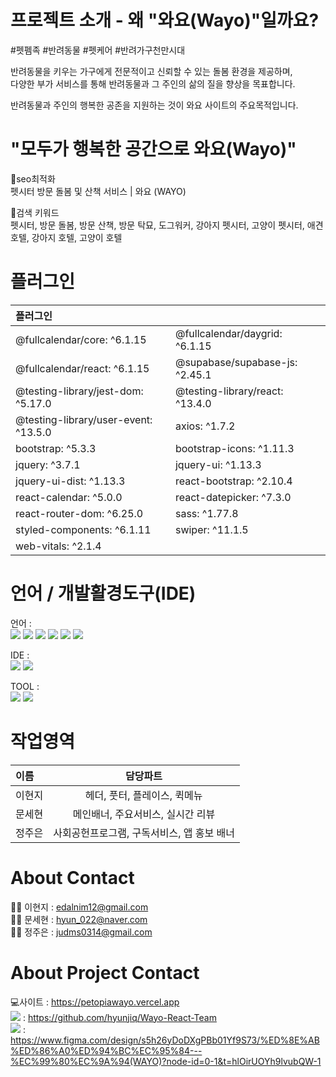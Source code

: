 # 프로젝트 소개 - 왜 "와요(Wayo)"일까요?
#펫펨족 #반려동물 #펫케어 #반려가구천만시대

반려동물을 키우는 가구에게 전문적이고 신뢰할 수 있는 돌봄 환경을 제공하며, </br>
다양한 부가 서비스를 통해 반려동물과 그 주인의 삶의 질을 향상을 목표합니다.

반려동물과 주인의 행복한 공존을 지원하는 것이 와요 사이트의 주요목적입니다.


# "모두가 행복한 공간으로 와요(Wayo)"
💎seo최적화 </br>
펫시터 방문 돌봄 및 산책 서비스 | 와요 (WAYO)

💎검색 키워드</br>
펫시터, 방문 돌봄, 방문 산책, 방문 탁묘, 도그워커, 강아지 펫시터, 고양이 펫시터, 애견 호텔, 강아지 호텔, 고양이 호텔



# 플러그인

|플러그인||
|:---|:---|
|@fullcalendar/core: ^6.1.15|@fullcalendar/daygrid: ^6.1.15|
@fullcalendar/react: ^6.1.15|@supabase/supabase-js: ^2.45.1|
@testing-library/jest-dom: ^5.17.0|@testing-library/react: ^13.4.0|
@testing-library/user-event: ^13.5.0|axios: ^1.7.2|
bootstrap: ^5.3.3|bootstrap-icons: ^1.11.3|
jquery: ^3.7.1|jquery-ui: ^1.13.3|
jquery-ui-dist: ^1.13.3|react-bootstrap: ^2.10.4|
react-calendar: ^5.0.0|react-datepicker: ^7.3.0|
react-router-dom: ^6.25.0|sass: ^1.77.8|
styled-components: ^6.1.11|swiper: ^11.1.5|
web-vitals: ^2.1.4|



# 언어 / 개발활경도구(IDE)
언어 :</br>
    <img src="https://img.shields.io/badge/React-20232A?style=flate&logo=react&logoColor=61DAFB" />
	<img src="https://img.shields.io/badge/HTML5-E34F26?style=flat&logo=HTML5&logoColor=white" />
    <img src="https://img.shields.io/badge/CSS3-1572B6?style=flat&logo=CSS3&logoColor=white" />
    <img src="https://img.shields.io/badge/Javascript-F7DF1E?style=flat&logo=Javascript&logoColor=white" />
    <img src="https://img.shields.io/badge/jQuery-0769AD?style=flat&logo=jquery&logoColor=white" />
     <img src="https://img.shields.io/badge/Node.js-43853D?style=flate&logo=node.js&logoColor=white" /></br>

IDE : </br>
<img src="https://img.shields.io/badge/Visual_Studio_Code-0078D4?style=flat&logo=Visual&logoColor=white" />
<img src="https://img.shields.io/badge/GitHub-181717?style=flat&logo=GitHub&logoColor=white" />

TOOL : </br>
<img src="https://img.shields.io/badge/Figma-F24E1E?style=flat&logo=figma&logoColor=white" /> 
<img src="https://img.shields.io/badge/Adobe%20Photoshop-31A8FF?logo=adobephotoshop&logoColor=fff&style=flat" /> 

# 작업영역
|이름|담당파트|
|:---|:---:|
|이현지|헤더, 풋터, 플레이스, 퀵메뉴|
|문세현|메인배너, 주요서비스, 실시간 리뷰|
|정주은|사회공헌프로그램, 구독서비스, 앱 홍보 배너|


# About Contact
👩‍💻 이현지 : edalnim12@gmail.com </br>
👩‍💻 문세현 : hyun_022@naver.com </br>
👩‍💻 정주은 : judms0314@gmail.com

# About Project Contact
💻사이트 : https://petopiawayo.vercel.app</br>
<img src="https://img.shields.io/badge/GitHub-181717?style=flat&logo=GitHub&logoColor=white" />  : https://github.com/hyunjiq/Wayo-React-Team</br>
<img src="https://img.shields.io/badge/Figma-F24E1E?style=flat&logo=figma&logoColor=white" />   : https://www.figma.com/design/s5h26yDoDXgPBb01Yf9S73/%ED%8E%AB%ED%86%A0%ED%94%BC%EC%95%84---%EC%99%80%EC%9A%94(WAYO)?node-id=0-1&t=hlOirUOYh9lvubQW-1
